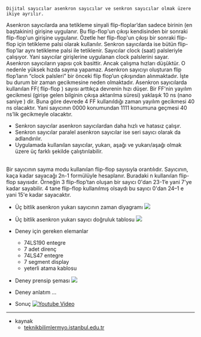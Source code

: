     Dijital sayıcılar asenkron sayıcılar ve senkron sayıcılar olmak üzere ikiye ayrılır.
Asenkron sayıcılarda ana tetikleme sinyali flip-floplar’dan sadece birinin (en baştakinin)
girişine uygulanır. Bu flip-flop'un çıkışı kendisinden bir sonraki flip-flop'un girişine
uygulanır. Özetle her flip-flop'un çıkışı bir sonraki flip-flop için tetikleme palsi olarak
kullanılır. Senkron sayıcılarda ise bütün flip-flop'lar aynı tetikleme palsi ile tetiklenir.
Sayıcılar clock (saat) palsleriyle çalışıyor. Yani sayıcılar girişlerine uygulanan clock
palslerini sayar.
<br>
    Asenkron sayıcıların yapısı çok basittir. Ancak çalışma hızları düşüktür. O nedenle
yüksek hızda sayma yapamaz. Asenkron sayıcıyı oluşturan flip flop’ların “clock palsleri” bir
önceki flip flop’un çıkışından alınmaktadır. İşte bu durum bir zaman gecikmesine neden
olmaktadır. Asenkron sayıcılarda kullanılan FF( flip-flop ) sayısı arttıkça devrenin hızı düşer.
Bir FF'nin yayılım gecikmesi (girişe gelen bilginin çıkışa aktarılma süresi) yaklaşık 10 ns
(nano saniye ) dir. Buna göre devrede 4 FF kullanıldığı zaman yayılım gecikmesi 40 ns
olacaktır. Yani sayıcının 0000 konumundan 1111 konumuna geçmesi 40 ns’lik gecikmeyle
olacaktır.
   * Senkron sayıcılar asenkron sayıcılardan daha hızlı ve hatasız çalışır.
   * Senkron sayıcılar paralel asenkron sayıcılar ise seri sayıcı olarak da adlandırılır.
   * Uygulamada kullanılan sayıcılar, yukarı, aşağı ve yukarı/aşağı olmak üzere üç farklı şekilde çalıştırılabilir.
<br>
    Bir sayıcının sayma modu kullanılan flip-flop sayısıyla orantılıdır. Sayıcının, kaça
kadar sayacağı 2n-1 formülüyle hesaplanır. Buradaki n kullanılan flip-flop sayısıdır. Örneğin
3 flip-flop’tan oluşan bir sayıcı 0'dan 23-1’e yani 7'ye kadar sayabilir. 4 tane flip-flop
kullanılmış olsaydı bu sayıcı 0'dan 24–1 e yani 15'e kadar sayacaktır.

* Üç bitlik asenkron yukarı sayıcının zaman diyagramı
    ![](https://github.com/PAU-Projects/WorkingMap/blob/2nd_class/Sayisal%20Tasarim/img/atablo0.png)
* Üç bitlik asenkron yukarı sayıcı doğruluk tablosu
    ![](https://github.com/PAU-Projects/WorkingMap/blob/2nd_class/Sayisal%20Tasarim/img/atablo1.png)


* Deney için gereken elemanlar
    * 74LS190 entegre
    * 7 adet direnç
    * 74LS47 entegre
    * 7 segment display
    * yeterli atama kablosu
* Deney prensip şeması 
    ![](https://github.com/PAU-Projects/WorkingMap/blob/2nd_class/Sayisal%20Tasarim/img/sema1.png)
* Deney anlatım
...

* Sonuç
    [![Youtube Video](https://github.com/PAU-Projects/WorkingMap/blob/2nd_class/Sayisal%20Tasarim/img/screen.png)](https://www.youtube.com/watch?v=iQV0EcTMM04)


----------
* kaynak
    * [teknikbilimlermyo.istanbul.edu.tr](http://teknikbilimlermyo.istanbul.edu.tr/elektrik/wp-content/uploads/2015/03/Lojik-Uygulamalar%C4%B1-3-MEGEP.pdf)